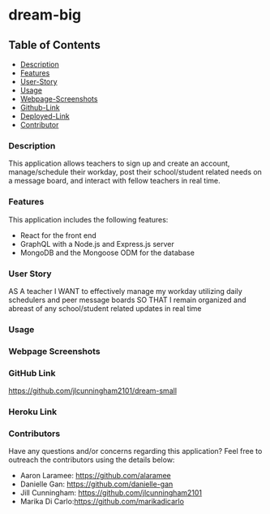# dream-big

## Table of Contents

- [Description](#description)
- [Features](#features)
- [User-Story](#user-story)
- [Usage](#usage)
- [Webpage-Screenshots](#webpage-screenshots)
- [Github-Link](#github-link)
- [Deployed-Link](#deployed-link)
- [Contributor](#contributor)

### Description

This application allows teachers to sign up and create an account, manage/schedule their workday, post their school/student related needs on a message board, and interact with fellow teachers in real time.

### Features

This application includes the following features:

- React for the front end
- GraphQL with a Node.js and Express.js server
- MongoDB and the Mongoose ODM for the database

### User Story

AS A teacher
I WANT to effectively manage my workday utilizing daily schedulers and peer message boards
SO THAT I remain organized and abreast of any school/student related updates in real time

### Usage

### Webpage Screenshots

### GitHub Link

https://github.com/jlcunningham2101/dream-small

### Heroku Link

### Contributors

Have any questions and/or concerns regarding this application? Feel free to outreach the contributors using the details below:

- Aaron Laramee: https://github.com/alaramee
- Danielle Gan: https://github.com/danielle-gan
- Jill Cunningham: https://github.com/jlcunningham2101
- Marika Di Carlo:https://github.com/marikadicarlo
